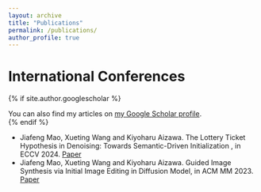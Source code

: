 ```yaml
---
layout: archive
title: "Publications"
permalink: /publications/
author_profile: true
---
```


# International Conferences

{% if site.author.googlescholar %}
  <div class="wordwrap">You can also find my articles on <a href="{{site.author.googlescholar}}">my Google Scholar profile</a>.</div>
{% endif %}


- Jiafeng Mao, Xueting Wang and Kiyoharu Aizawa. The Lottery Ticket Hypothesis in Denoising: Towards Semantic-Driven Initialization
, in ECCV 2024. [Paper](https://arxiv.org/abs/2312.08872)
- Jiafeng Mao, Xueting Wang and Kiyoharu Aizawa. Guided Image Synthesis via Initial Image Editing in Diffusion Model, in ACM MM 2023. [Paper](https://arxiv.org/abs/2305.03382)

